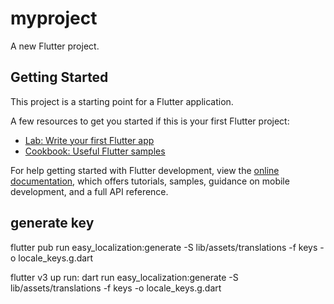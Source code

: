 # myproject

A new Flutter project.

## Getting Started

This project is a starting point for a Flutter application.

A few resources to get you started if this is your first Flutter project:

- [Lab: Write your first Flutter app](https://docs.flutter.dev/get-started/codelab)
- [Cookbook: Useful Flutter samples](https://docs.flutter.dev/cookbook)

For help getting started with Flutter development, view the
[online documentation](https://docs.flutter.dev/), which offers tutorials,
samples, guidance on mobile development, and a full API reference.
## generate key
  flutter pub run easy_localization:generate -S lib/assets/translations -f keys -o locale_keys.g.dart

  flutter v3 up run:
  dart run easy_localization:generate -S lib/assets/translations -f keys -o locale_keys.g.dart